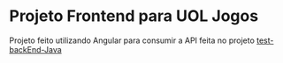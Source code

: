 # Projeto Frontend para UOL Jogos

Projeto feito utilizando Angular para consumir a API feita no projeto [test-backEnd-Java](https://github.com/0MiniUgo/test-backEnd-Java)
